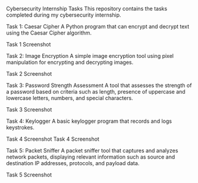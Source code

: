 Cybersecurity Internship Tasks
This repository contains the tasks completed during my cybersecurity internship.

Task 1: Caesar Cipher
A Python program that can encrypt and decrypt text using the Caesar Cipher algorithm.

Task 1 Screenshot

Task 2: Image Encryption
A simple image encryption tool using pixel manipulation for encrypting and decrypting images.

Task 2 Screenshot

Task 3: Password Strength Assessment
A tool that assesses the strength of a password based on criteria such as length, presence of uppercase and lowercase letters, numbers, and special characters.

Task 3 Screenshot

Task 4: Keylogger
A basic keylogger program that records and logs keystrokes.

Task 4 Screenshot Task 4 Screenshot

Task 5: Packet Sniffer
A packet sniffer tool that captures and analyzes network packets, displaying relevant information such as source and destination IP addresses, protocols, and payload data.

Task 5 Screenshot
